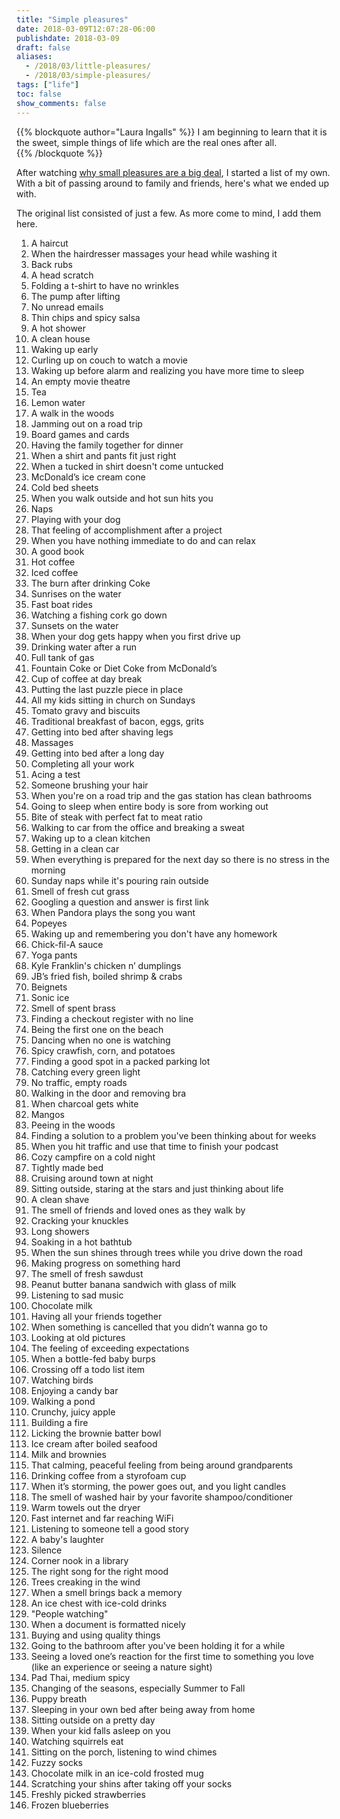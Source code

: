 ```yaml
---
title: "Simple pleasures"
date: 2018-03-09T12:07:28-06:00
publishdate: 2018-03-09
draft: false
aliases: 
  - /2018/03/little-pleasures/
  - /2018/03/simple-pleasures/
tags: ["life"]
toc: false
show_comments: false
---
```


{{% blockquote author="Laura Ingalls" %}}
I am beginning to learn that it is the sweet, simple things of life which are the real ones after all.  
{{% /blockquote %}}

After watching [why small pleasures are a big deal](https://www.youtube.com/watch?v=6Gv1CqAQVow), I started a list of my own. With a bit of passing around to family and friends, here's what we ended up with. 

The original list consisted of just a few. As more come to mind, I add them here. 

1. A haircut 
1. When the hairdresser massages your head while washing it 
1. Back rubs 
1. A head scratch 
1. Folding a t-shirt to have no wrinkles 
1. The pump after lifting
1. No unread emails
1. Thin chips and spicy salsa 
1. A hot shower 
1. A clean house 
1. Waking up early
1. Curling up on couch to watch a movie 
1. Waking up before alarm and realizing you have more time to sleep 
1. An empty movie theatre 
1. Tea 
1. Lemon water 
1. A walk in the woods 
1. Jamming out on a road trip 
1. Board games and cards 
1. Having the family together for dinner 
1. When a shirt and pants fit just right 
1. When a tucked in shirt doesn't come untucked
1. McDonald’s ice cream cone 
1. Cold bed sheets 
1. When you walk outside and hot sun hits you 
1. Naps 
1. Playing with your dog 
1. That feeling of accomplishment after a project 
1. When you have nothing immediate to do and can relax 
1. A good book 
1. Hot coffee 
1. Iced coffee 
1. The burn after drinking Coke 
1. Sunrises on the water
1. Fast boat rides 
1. Watching a fishing cork go down 
1. Sunsets on the water 
1. When your dog gets happy when you first drive up
1. Drinking water after a run
1. Full tank of gas
1. Fountain Coke or Diet Coke from McDonald’s  
1. Cup of coffee at day break 
1. Putting the last puzzle piece in place 
1. All my kids sitting in church on Sundays
1. Tomato gravy and biscuits 
1. Traditional breakfast of bacon, eggs, grits
1. Getting into bed after shaving legs 
1. Massages 
1. Getting into bed after a long day
1. Completing all your work 
1. Acing a test
1. Someone brushing your hair
1. When you're on a road trip and the gas station has clean bathrooms 
1. Going to sleep when entire body is sore from working out 
1. Bite of steak with perfect fat to meat ratio
1. Walking to car from the office and breaking a sweat 
1. Waking up to a clean kitchen
1. Getting in a clean car 
1. When everything is prepared for the next day so there is no stress in the morning
1. Sunday naps while it's pouring rain outside  
1. Smell of fresh cut grass 
1. Googling a question and answer is first link
1. When Pandora plays the song you want
1. Popeyes
1. Waking up and remembering you don't have any homework 
1. Chick-fil-A sauce 
1. Yoga pants 
1. Kyle Franklin's chicken n’ dumplings 
1. JB’s fried fish, boiled shrimp & crabs 
1. Beignets 
1. Sonic ice 
1. Smell of spent brass 
1. Finding a checkout register with no line 
1. Being the first one on the beach 
1. Dancing when no one is watching 
1. Spicy crawfish, corn, and potatoes 
1. Finding a good spot in a packed parking lot 
1. Catching every green light 
1. No traffic, empty roads
1. Walking in the door and removing bra 
1. When charcoal gets white 
1. Mangos 
1. Peeing in the woods
1. Finding a solution to a problem you've been thinking about for weeks
1. When you hit traffic and use that time to finish your podcast 
1. Cozy campfire on a cold night 
1. Tightly made bed
1. Cruising around town at night
1. Sitting outside, staring at the stars and just thinking about life
1. A clean shave
1. The smell of friends and loved ones as they walk by 
1. Cracking your knuckles
1. Long showers
1. Soaking in a hot bathtub
1. When the sun shines through trees while you drive down the road
1. Making progress on something hard
1. The smell of fresh sawdust
1. Peanut butter banana sandwich with glass of milk 
1. Listening to sad music 
1. Chocolate milk
1. Having all your friends together
1. When something is cancelled that you didn’t wanna go to 
1. Looking at old pictures 
1. The feeling of exceeding expectations 
1. When a bottle-fed baby burps
1. Crossing off a todo list item 
1. Watching birds
1. Enjoying a candy bar
1. Walking a pond 
1. Crunchy, juicy apple 
1. Building a fire
1. Licking the brownie batter bowl
1. Ice cream after boiled seafood
1. Milk and brownies
1. That calming, peaceful feeling from being around grandparents
1. Drinking coffee from a styrofoam cup
1. When it’s storming, the power goes out, and you light candles
1. The smell of washed hair by your favorite shampoo/conditioner
1. Warm towels out the dryer
1. Fast internet and far reaching WiFi
1. Listening to someone tell a good story
1. A baby's laughter
1. Silence
1. Corner nook in a library
1. The right song for the right mood
1. Trees creaking in the wind
1. When a smell brings back a memory
1. An ice chest with ice-cold drinks
1. "People watching"
1. When a document is formatted nicely
1. Buying and using quality things
1. Going to the bathroom after you've been holding it for a while
1. Seeing a loved one’s reaction for the first time to something you love (like an experience or seeing a nature sight)
1. Pad Thai, medium spicy
1. Changing of the seasons, especially Summer to Fall 
1. Puppy breath
1. Sleeping in your own bed after being away from home
1. Sitting outside on a pretty day
1. When your kid falls asleep on you
1. Watching squirrels eat
1. Sitting on the porch, listening to wind chimes
1. Fuzzy socks
1. Chocolate milk in an ice-cold frosted mug
1. Scratching your shins after taking off your socks 
1. Freshly picked strawberries
1. Frozen blueberries
